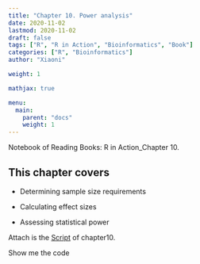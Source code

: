 ```yaml
---
title: "Chapter 10. Power analysis"
date: 2020-11-02
lastmod: 2020-11-02
draft: false
tags: ["R", "R in Action", "Bioinformatics", "Book"]
categories: ["R", "Bioinformatics"]
author: "Xiaoni"

weight: 1

mathjax: true

menu:
  main:
    parent: "docs"
    weight: 1
---
```


Notebook of Reading Books: R in Action_Chapter 10.

<!--more-->

## This chapter covers

- Determining sample size requirements

- Calculating effect sizes

- Assessing statistical power

Attach is the [Script](chapter10.R) of chapter10.

Show me the code <i class="far fa-hand-pointer"></i>
